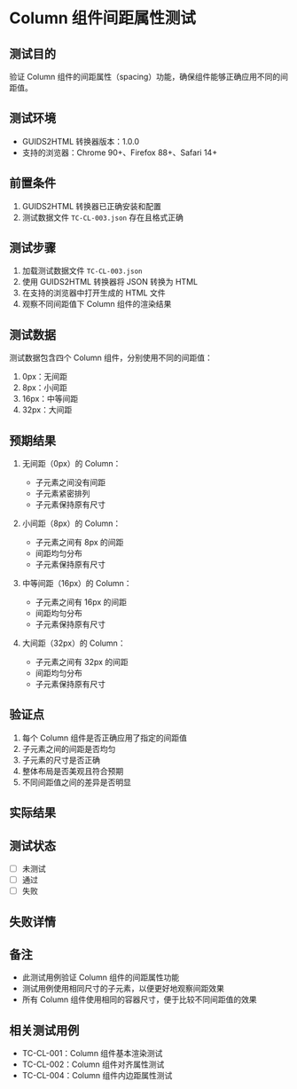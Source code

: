 # Column 组件间距属性测试

## 测试目的

验证 Column 组件的间距属性（spacing）功能，确保组件能够正确应用不同的间距值。

## 测试环境

- GUIDS2HTML 转换器版本：1.0.0
- 支持的浏览器：Chrome 90+、Firefox 88+、Safari 14+

## 前置条件

1. GUIDS2HTML 转换器已正确安装和配置
2. 测试数据文件 `TC-CL-003.json` 存在且格式正确

## 测试步骤

1. 加载测试数据文件 `TC-CL-003.json`
2. 使用 GUIDS2HTML 转换器将 JSON 转换为 HTML
3. 在支持的浏览器中打开生成的 HTML 文件
4. 观察不同间距值下 Column 组件的渲染结果

## 测试数据

测试数据包含四个 Column 组件，分别使用不同的间距值：

1. 0px：无间距
2. 8px：小间距
3. 16px：中等间距
4. 32px：大间距

## 预期结果

1. 无间距（0px）的 Column：

   - 子元素之间没有间距
   - 子元素紧密排列
   - 子元素保持原有尺寸

2. 小间距（8px）的 Column：

   - 子元素之间有 8px 的间距
   - 间距均匀分布
   - 子元素保持原有尺寸

3. 中等间距（16px）的 Column：

   - 子元素之间有 16px 的间距
   - 间距均匀分布
   - 子元素保持原有尺寸

4. 大间距（32px）的 Column：
   - 子元素之间有 32px 的间距
   - 间距均匀分布
   - 子元素保持原有尺寸

## 验证点

1. 每个 Column 组件是否正确应用了指定的间距值
2. 子元素之间的间距是否均匀
3. 子元素的尺寸是否正确
4. 整体布局是否美观且符合预期
5. 不同间距值之间的差异是否明显

## 实际结果

<!-- 测试后填写 -->

## 测试状态

- [ ] 未测试
- [ ] 通过
- [ ] 失败

## 失败详情

<!-- 如果测试失败，请在此处填写失败原因 -->

## 备注

- 此测试用例验证 Column 组件的间距属性功能
- 测试用例使用相同尺寸的子元素，以便更好地观察间距效果
- 所有 Column 组件使用相同的容器尺寸，便于比较不同间距值的效果

## 相关测试用例

- TC-CL-001：Column 组件基本渲染测试
- TC-CL-002：Column 组件对齐属性测试
- TC-CL-004：Column 组件内边距属性测试
